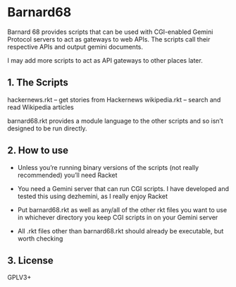 # Barnard68

Barnard 68 provides scripts that can be used with CGI-enabled Gemini
Protocol servers to act as gateways to web APIs. The scripts call their
respective APIs and output gemini documents.

I may add more scripts to act as API gateways to other places later.

## 1. The Scripts

hackernews.rkt – get stories from Hackernews wikipedia.rkt – search and
read Wikipedia articles

barnard68.rkt provides a module language to the other scripts and so
isn’t designed to be run directly.

## 2. How to use

* Unless you’re running binary versions of the scripts (not really
  recommended) you’ll need Racket

* You need a Gemini server that can run CGI scripts. I have developed
  and tested this using dezhemini, as I really enjoy Racket

* Put barnard68.rkt as well as any/all of the other rkt files you want
  to use in whichever directory you keep CGI scripts in on your Gemini
  server

* All .rkt files other than barnard68.rkt should already be executable,
  but worth checking

## 3. License

GPLV3+

